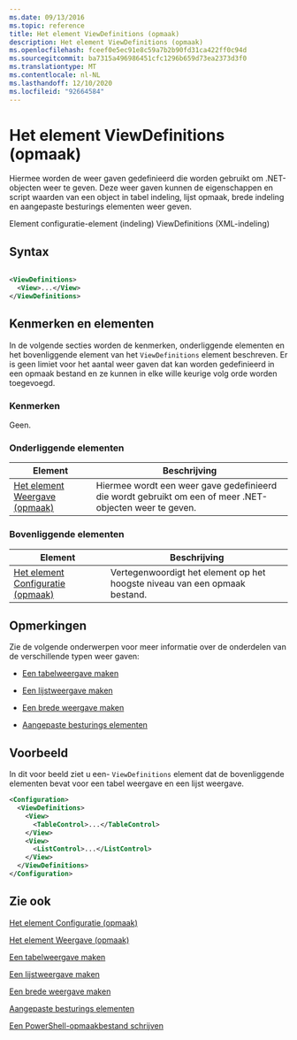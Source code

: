 ```yaml
---
ms.date: 09/13/2016
ms.topic: reference
title: Het element ViewDefinitions (opmaak)
description: Het element ViewDefinitions (opmaak)
ms.openlocfilehash: fceef0e5ec91e8c59a7b2b90fd31ca422ff0c94d
ms.sourcegitcommit: ba7315a496986451cfc1296b659d73ea2373d3f0
ms.translationtype: MT
ms.contentlocale: nl-NL
ms.lasthandoff: 12/10/2020
ms.locfileid: "92664584"
---
```

# <a name="viewdefinitions-element-format"></a>Het element ViewDefinitions (opmaak)

Hiermee worden de weer gaven gedefinieerd die worden gebruikt om .NET-objecten weer te geven. Deze weer gaven kunnen de eigenschappen en script waarden van een object in tabel indeling, lijst opmaak, brede indeling en aangepaste besturings elementen weer geven.

Element configuratie-element (indeling) ViewDefinitions (XML-indeling)

## <a name="syntax"></a>Syntax

```xml

<ViewDefinitions>
  <View>...</View>
</ViewDefinitions>
```

## <a name="attributes-and-elements"></a>Kenmerken en elementen

In de volgende secties worden de kenmerken, onderliggende elementen en het bovenliggende element van het `ViewDefinitions` element beschreven. Er is geen limiet voor het aantal weer gaven dat kan worden gedefinieerd in een opmaak bestand en ze kunnen in elke wille keurige volg orde worden toegevoegd.

### <a name="attributes"></a>Kenmerken

Geen.

### <a name="child-elements"></a>Onderliggende elementen

|Element|Beschrijving|
|-------------|-----------------|
|[Het element Weergave (opmaak)](./view-element-format.md)|Hiermee wordt een weer gave gedefinieerd die wordt gebruikt om een of meer .NET-objecten weer te geven.|

### <a name="parent-elements"></a>Bovenliggende elementen

|Element|Beschrijving|
|-------------|-----------------|
|[Het element Configuratie (opmaak)](./configuration-element-format.md)|Vertegenwoordigt het element op het hoogste niveau van een opmaak bestand.|

## <a name="remarks"></a>Opmerkingen

Zie de volgende onderwerpen voor meer informatie over de onderdelen van de verschillende typen weer gaven:

- [Een tabelweergave maken](./creating-a-table-view.md)

- [Een lijstweergave maken](./creating-a-list-view.md)

- [Een brede weergave maken](./creating-a-wide-view.md)

- [Aangepaste besturings elementen](./creating-custom-controls.md)

## <a name="example"></a>Voorbeeld

In dit voor beeld ziet u een- `ViewDefinitions` element dat de bovenliggende elementen bevat voor een tabel weergave en een lijst weergave.

```xml
<Configuration>
  <ViewDefinitions>
    <View>
      <TableControl>...</TableControl>
    </View>
    <View>
      <ListControl>...</ListControl>
    </View>
  </ViewDefinitions>
</Configuration>
```

## <a name="see-also"></a>Zie ook

[Het element Configuratie (opmaak)](./configuration-element-format.md)

[Het element Weergave (opmaak)](./view-element-format.md)

[Een tabelweergave maken](./creating-a-table-view.md)

[Een lijstweergave maken](./creating-a-list-view.md)

[Een brede weergave maken](./creating-a-wide-view.md)

[Aangepaste besturings elementen](./creating-custom-controls.md)

[Een PowerShell-opmaakbestand schrijven](./writing-a-powershell-formatting-file.md)
